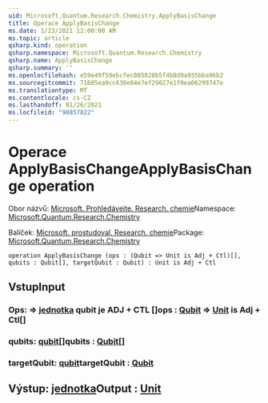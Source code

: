 ```yaml
---
uid: Microsoft.Quantum.Research.Chemistry.ApplyBasisChange
title: Operace ApplyBasisChange
ms.date: 1/23/2021 12:00:00 AM
ms.topic: article
qsharp.kind: operation
qsharp.namespace: Microsoft.Quantum.Research.Chemistry
qsharp.name: ApplyBasisChange
qsharp.summary: ''
ms.openlocfilehash: e59e49f59ebcfec885028b5f4b8d9a935bba96b2
ms.sourcegitcommit: 71605ea9cc630e84e7ef29027e1f0ea06299747e
ms.translationtype: MT
ms.contentlocale: cs-CZ
ms.lasthandoff: 01/26/2021
ms.locfileid: "98857822"
---
```

# <a name="applybasischange-operation"></a><span data-ttu-id="5d1af-102">Operace ApplyBasisChange</span><span class="sxs-lookup"><span data-stu-id="5d1af-102">ApplyBasisChange operation</span></span>

<span data-ttu-id="5d1af-103">Obor názvů: [Microsoft. Prohledávejte. Research. chemie](xref:Microsoft.Quantum.Research.Chemistry)</span><span class="sxs-lookup"><span data-stu-id="5d1af-103">Namespace: [Microsoft.Quantum.Research.Chemistry](xref:Microsoft.Quantum.Research.Chemistry)</span></span>

<span data-ttu-id="5d1af-104">Balíček: [Microsoft. prostudoval. Research. chemie](https://nuget.org/packages/Microsoft.Quantum.Research.Chemistry)</span><span class="sxs-lookup"><span data-stu-id="5d1af-104">Package: [Microsoft.Quantum.Research.Chemistry](https://nuget.org/packages/Microsoft.Quantum.Research.Chemistry)</span></span>




```qsharp
operation ApplyBasisChange (ops : (Qubit => Unit is Adj + Ctl)[], qubits : Qubit[], targetQubit : Qubit) : Unit is Adj + Ctl
```


## <a name="input"></a><span data-ttu-id="5d1af-105">Vstup</span><span class="sxs-lookup"><span data-stu-id="5d1af-105">Input</span></span>

### <a name="ops--qubit--unit--is-adj--ctl"></a><span data-ttu-id="5d1af-106">Ops: [](xref:microsoft.quantum.lang-ref.qubit) => [jednotka](xref:microsoft.quantum.lang-ref.unit) qubit je ADJ + CTL []</span><span class="sxs-lookup"><span data-stu-id="5d1af-106">ops : [Qubit](xref:microsoft.quantum.lang-ref.qubit) => [Unit](xref:microsoft.quantum.lang-ref.unit)  is Adj + Ctl[]</span></span>




### <a name="qubits--qubit"></a><span data-ttu-id="5d1af-107">qubits: [qubit](xref:microsoft.quantum.lang-ref.qubit)[]</span><span class="sxs-lookup"><span data-stu-id="5d1af-107">qubits : [Qubit](xref:microsoft.quantum.lang-ref.qubit)[]</span></span>




### <a name="targetqubit--qubit"></a><span data-ttu-id="5d1af-108">targetQubit: [qubit](xref:microsoft.quantum.lang-ref.qubit)</span><span class="sxs-lookup"><span data-stu-id="5d1af-108">targetQubit : [Qubit](xref:microsoft.quantum.lang-ref.qubit)</span></span>





## <a name="output--unit"></a><span data-ttu-id="5d1af-109">Výstup: [jednotka](xref:microsoft.quantum.lang-ref.unit)</span><span class="sxs-lookup"><span data-stu-id="5d1af-109">Output : [Unit](xref:microsoft.quantum.lang-ref.unit)</span></span>

